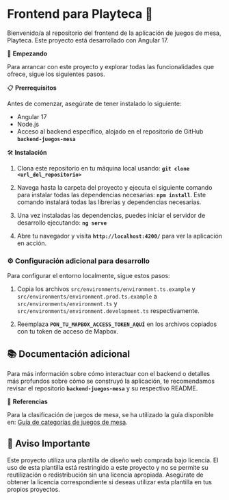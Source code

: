 # Frontend para Playteca 🎲
Bienvenido/a al repositorio del frontend de la aplicación de juegos de mesa, Playteca. Este proyecto está desarrollado con Angular 17.

🚀 **Empezando**

Para arrancar con este proyecto y explorar todas las funcionalidades que ofrece, sigue los siguientes pasos.

📋 **Prerrequisitos**

Antes de comenzar, asegúrate de tener instalado lo siguiente:
- Angular 17
- Node.js
- Acceso al backend específico, alojado en el repositorio de GitHub **`backend-juegos-mesa`** 

🛠️ **Instalación**

1. Clona este repositorio en tu máquina local usando: **`git clone <url_del_repositorio>`**

2. Navega hasta la carpeta del proyecto y ejecuta el siguiente comando para instalar todas las dependencias necesarias: **`npm install`**. Este comando instalará todas las librerías y dependencias necesarias.

3. Una vez instaladas las dependencias, puedes iniciar el servidor de desarrollo ejecutando: **`ng serve`**

4. Abre tu navegador y visita **`http://localhost:4200/`** para ver la aplicación en acción.

### ⚙️ Configuración adicional para desarrollo

Para configurar el entorno localmente, sigue estos pasos:

1. Copia los archivos `src/environments/environment.ts.example` y `src/environments/environment.prod.ts.example` a `src/environments/environment.ts` y `src/environments/environment.development.ts` respectivamente.

2. Reemplaza **`PON_TU_MAPBOX_ACCESS_TOKEN_AQUÍ`** en los archivos copiados con tu token de acceso de Mapbox.

## 📚 Documentación adicional

Para más información sobre cómo interactuar con el backend o detalles más profundos sobre cómo se construyó la aplicación, te recomendamos revisar el repositorio **`backend-juegos-mesa`** y su respectivo README.

🔗 **Referencias**

Para la clasificación de juegos de mesa, se ha utilizado la guía disponible en: [Guía de categorías de juegos de mesa](https://asociacionludo.com/storage/guides/Guía%20de%20categorías%20de%20juegos%20de%20mesa.pdf).

## 🚨 Aviso Importante

Este proyecto utiliza una plantilla de diseño web comprada bajo licencia. El uso de esta plantilla está restringido a este proyecto y no se permite su reutilización o redistribución sin una licencia apropiada. Asegúrate de obtener la licencia correspondiente si deseas utilizar esta plantilla en tus propios proyectos.
